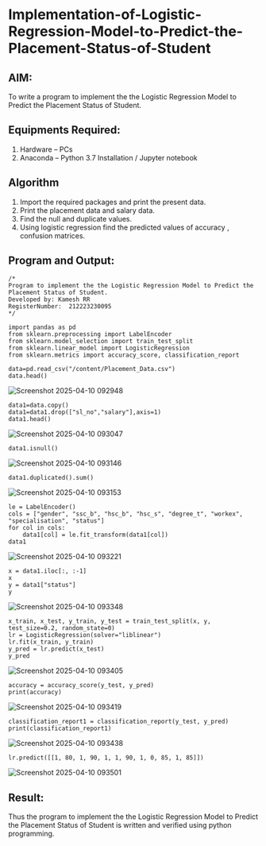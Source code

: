 # Implementation-of-Logistic-Regression-Model-to-Predict-the-Placement-Status-of-Student

## AIM:
To write a program to implement the the Logistic Regression Model to Predict the Placement Status of Student.

## Equipments Required:
1. Hardware – PCs
2. Anaconda – Python 3.7 Installation / Jupyter notebook

## Algorithm
1. Import the required packages and print the present data.
2. Print the placement data and salary data.
3. Find the null and duplicate values.
4. Using logistic regression find the predicted values of accuracy , confusion matrices.

## Program and Output:
```
/*
Program to implement the the Logistic Regression Model to Predict the Placement Status of Student.
Developed by: Kamesh RR
RegisterNumber:  212223230095
*/
```
```
import pandas as pd
from sklearn.preprocessing import LabelEncoder
from sklearn.model_selection import train_test_split
from sklearn.linear_model import LogisticRegression
from sklearn.metrics import accuracy_score, classification_report

data=pd.read_csv("/content/Placement_Data.csv") 
data.head()
```
![Screenshot 2025-04-10 092948](https://github.com/user-attachments/assets/b1c2a378-6483-4335-8845-e134727f7aeb)

```
data1=data.copy() 
data1=data1.drop(["sl_no","salary"],axis=1)
data1.head()
```
![Screenshot 2025-04-10 093047](https://github.com/user-attachments/assets/f1cd4aea-f490-475d-9ee0-709e833b9dc1)

```
data1.isnull()
```
![Screenshot 2025-04-10 093146](https://github.com/user-attachments/assets/1465be90-73f0-4fe3-b109-2b749e928768)

```
data1.duplicated().sum()
```
![Screenshot 2025-04-10 093153](https://github.com/user-attachments/assets/db4985dc-f2d2-4039-b1e3-58561e795df8)

```
le = LabelEncoder()
cols = ["gender", "ssc_b", "hsc_b", "hsc_s", "degree_t", "workex", "specialisation", "status"]
for col in cols:
    data1[col] = le.fit_transform(data1[col])
data1
```
![Screenshot 2025-04-10 093221](https://github.com/user-attachments/assets/0621305c-498a-4b80-9073-cd118f071e5e)

```
x = data1.iloc[:, :-1]
x
y = data1["status"]
y
```
![Screenshot 2025-04-10 093348](https://github.com/user-attachments/assets/c79e2235-e526-4d3a-9fb0-28de323eacbd)

```
x_train, x_test, y_train, y_test = train_test_split(x, y, test_size=0.2, random_state=0)
lr = LogisticRegression(solver="liblinear")
lr.fit(x_train, y_train)
y_pred = lr.predict(x_test)
y_pred
```
![Screenshot 2025-04-10 093405](https://github.com/user-attachments/assets/72291306-0315-400b-9e4e-8377c2fe3309)

```
accuracy = accuracy_score(y_test, y_pred)
print(accuracy)
```
![Screenshot 2025-04-10 093419](https://github.com/user-attachments/assets/9765d6c4-3c97-453d-9441-8c125af8ed32)

```
classification_report1 = classification_report(y_test, y_pred)
print(classification_report1)
```
![Screenshot 2025-04-10 093438](https://github.com/user-attachments/assets/4cc75bca-4f2a-4e4f-82e2-10701d12b1fb)

```
lr.predict([[1, 80, 1, 90, 1, 1, 90, 1, 0, 85, 1, 85]])
```
![Screenshot 2025-04-10 093501](https://github.com/user-attachments/assets/a1b83c6a-7cd9-4d79-b868-6865626d4ad6)

## Result:
Thus the program to implement the the Logistic Regression Model to Predict the Placement Status of Student is written and verified using python programming.
